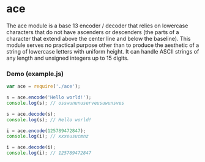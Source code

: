 # ace
The ace module is a base 13 encoder / decoder that relies on lowercase characters that do not have ascenders or descenders (the parts of a character that extend above the center line and below the baseline). This module serves no practical purpose other than to produce the aesthetic of a string of lowercase letters with uniform height. It can handle ASCII strings of any length and unsigned integers up to 15 digits.

### Demo (example.js)

```javascript
var ace = require('./ace');

s = ace.encode('Hello world!');
console.log(s); // osswununuserveusuwunsves

s = ace.decode(s);
console.log(s); // Hello world!

i = ace.encode(125789472847);
console.log(i); // xxxeusucmnz

i = ace.decode(i);
console.log(i); // 125789472847
```